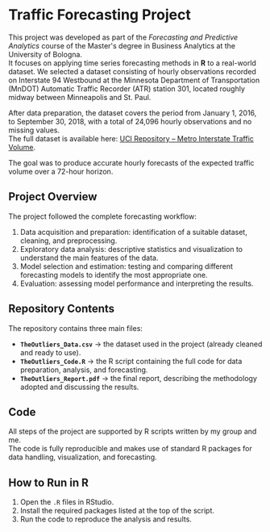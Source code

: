 # Traffic Forecasting Project

This project was developed as part of the *Forecasting and Predictive Analytics* course of the Master's degree in Business Analytics at the University of Bologna.  
It focuses on applying time series forecasting methods in **R** to a real-world dataset. We selected a dataset consisting of hourly observations recorded on Interstate 94 Westbound at the Minnesota Department of Transportation (MnDOT) Automatic Traffic Recorder (ATR) station 301, located roughly midway between Minneapolis and St. Paul.  

After data preparation, the dataset covers the period from January 1, 2016, to September 30, 2018, with a total of 24,096 hourly observations and no missing values.  
The full dataset is available here: [UCI Repository – Metro Interstate Traffic Volume](https://archive.ics.uci.edu/dataset/492/metro+interstate+traffic+volume).  

The goal was to produce accurate hourly forecasts of the expected traffic volume over a 72-hour horizon.  

## Project Overview
The project followed the complete forecasting workflow:  
1. Data acquisition and preparation: identification of a suitable dataset, cleaning, and preprocessing.  
2. Exploratory data analysis: descriptive statistics and visualization to understand the main features of the data.  
3. Model selection and estimation: testing and comparing different forecasting models to identify the most appropriate one.  
4. Evaluation: assessing model performance and interpreting the results.  

## Repository Contents
The repository contains three main files:  
- **`TheOutliers_Data.csv`** → the dataset used in the project (already cleaned and ready to use).  
- **`TheOutliers_Code.R`** → the R script containing the full code for data preparation, analysis, and forecasting.  
- **`TheOutliers_Report.pdf`** → the final report, describing the methodology adopted and discussing the results.  

## Code
All steps of the project are supported by R scripts written by my group and me.  
The code is fully reproducible and makes use of standard R packages for data handling, visualization, and forecasting.  

## How to Run in R
1. Open the `.R` files in RStudio.  
2. Install the required packages listed at the top of the script.  
3. Run the code to reproduce the analysis and results.  
